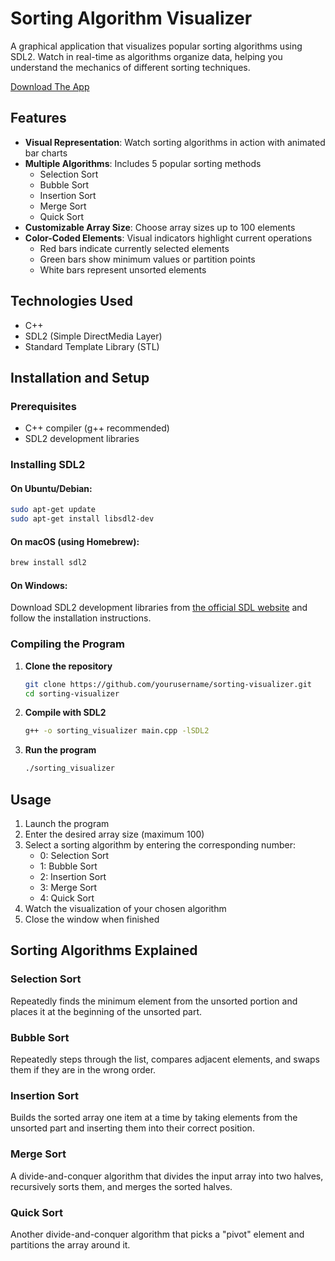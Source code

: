 # Sorting Algorithm Visualizer

A graphical application that visualizes popular sorting algorithms using SDL2. Watch in real-time as algorithms organize data, helping you understand the mechanics of different sorting techniques.

[Download The App](https://www.libsdl.org/download-2.0.php)

## Features

* **Visual Representation**: Watch sorting algorithms in action with animated bar charts
* **Multiple Algorithms**: Includes 5 popular sorting methods
  * Selection Sort
  * Bubble Sort
  * Insertion Sort
  * Merge Sort
  * Quick Sort
* **Customizable Array Size**: Choose array sizes up to 100 elements
* **Color-Coded Elements**: Visual indicators highlight current operations
  * Red bars indicate currently selected elements
  * Green bars show minimum values or partition points
  * White bars represent unsorted elements

## Technologies Used

* C++
* SDL2 (Simple DirectMedia Layer)
* Standard Template Library (STL)

## Installation and Setup

### Prerequisites
* C++ compiler (g++ recommended)
* SDL2 development libraries

### Installing SDL2

#### On Ubuntu/Debian:
```bash
sudo apt-get update
sudo apt-get install libsdl2-dev
```

#### On macOS (using Homebrew):
```bash
brew install sdl2
```

#### On Windows:
Download SDL2 development libraries from [the official SDL website](https://www.libsdl.org/download-2.0.php) and follow the installation instructions.

### Compiling the Program

1. **Clone the repository**
   ```bash
   git clone https://github.com/yourusername/sorting-visualizer.git
   cd sorting-visualizer
   ```

2. **Compile with SDL2**
   ```bash
   g++ -o sorting_visualizer main.cpp -lSDL2
   ```

3. **Run the program**
   ```bash
   ./sorting_visualizer
   ```

## Usage

1. Launch the program
2. Enter the desired array size (maximum 100)
3. Select a sorting algorithm by entering the corresponding number:
   * 0: Selection Sort
   * 1: Bubble Sort
   * 2: Insertion Sort
   * 3: Merge Sort
   * 4: Quick Sort
4. Watch the visualization of your chosen algorithm
5. Close the window when finished

## Sorting Algorithms Explained

### Selection Sort
Repeatedly finds the minimum element from the unsorted portion and places it at the beginning of the unsorted part.

### Bubble Sort
Repeatedly steps through the list, compares adjacent elements, and swaps them if they are in the wrong order.

### Insertion Sort
Builds the sorted array one item at a time by taking elements from the unsorted part and inserting them into their correct position.

### Merge Sort
A divide-and-conquer algorithm that divides the input array into two halves, recursively sorts them, and merges the sorted halves.

### Quick Sort
Another divide-and-conquer algorithm that picks a "pivot" element and partitions the array around it.



